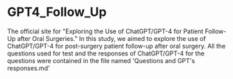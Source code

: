 # GPT4_Follow_Up
The official site for "Exploring the Use of ChatGPT/GPT-4 for Patient Follow-Up after Oral Surgeries."
In this study, we aimed to explore the use of ChatGPT/GPT-4 for post-surgery patient follow-up after oral surgery.
All the questions used for test and the responses of ChatGPT/GPT-4 for the questions were contained in the file named 'Questions and GPT's responses.md'
